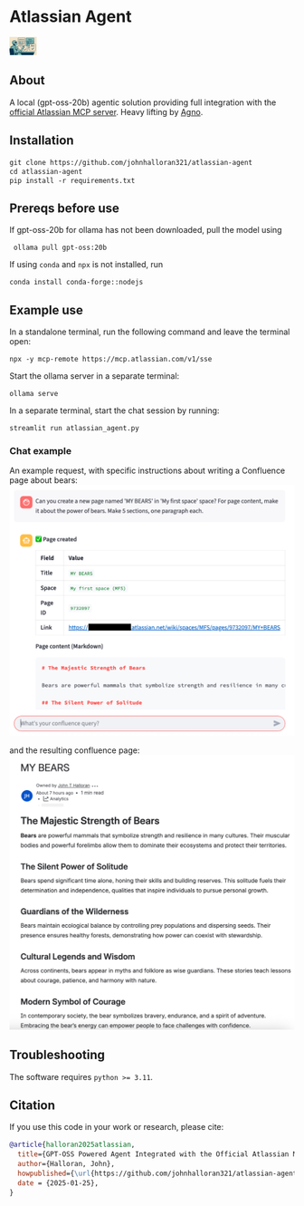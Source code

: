 # Atlassian Agent
<img src="assets/atlassianAgent.png" width="48">

## About

A local (gpt-oss-20b) agentic solution providing full integration with the [official Atlassian MCP server](https://www.atlassian.com/blog/announcements/remote-mcp-server).  Heavy lifting by [Agno](https://github.com/agno-agi/agno]).

## Installation

    git clone https://github.com/johnhalloran321/atlassian-agent
    cd atlassian-agent
    pip install -r requirements.txt

## Prereqs before use
If gpt-oss-20b for ollama has not been downloaded, pull the model using

     ollama pull gpt-oss:20b

If using `conda` and `npx` is not installed, run 

    conda install conda-forge::nodejs

## Example use
In a standalone terminal, run the following command and leave the terminal open:

    npx -y mcp-remote https://mcp.atlassian.com/v1/sse

Start the ollama server in a separate terminal:

    ollama serve


In a separate terminal, start the chat session by running:

    streamlit run atlassian_agent.py

### Chat example
An example request, with specific instructions about writing a Confluence page about bears:
![Example chat session](assets/bears_confluence_request.png)

and the resulting confluence page:
![Example generated Confluence page](assets/bears_confluence.png)

## Troubleshooting
The software requires `python >= 3.11`.

## Citation
If you use this code in your work or research, please cite:

```bibtex
@article{halloran2025atlassian,
  title={GPT-OSS Powered Agent Integrated with the Official Atlassian MCP server},
  author={Halloran, John},
  howpublished={\url{https://github.com/johnhalloran321/atlassian-agent}},
  date = {2025-01-25},  
}
```